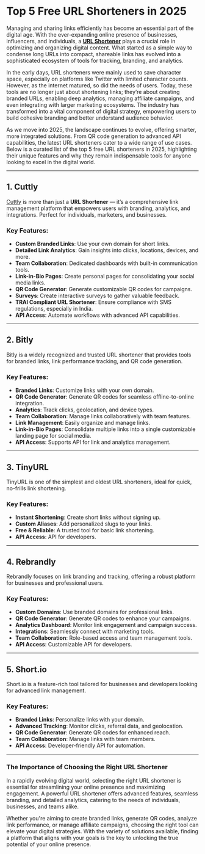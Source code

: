 # Top 5 Free URL Shorteners in 2025

Managing and sharing links efficiently has become an essential part of the digital age. With the ever-expanding online presence of businesses, influencers, and individuals, a **[URL Shortener](https://cutt.ly)** plays a crucial role in optimizing and organizing digital content. What started as a simple way to condense long URLs into compact, shareable links has evolved into a sophisticated ecosystem of tools for tracking, branding, and analytics.

In the early days, URL shorteners were mainly used to save character space, especially on platforms like Twitter with limited character counts. However, as the internet matured, so did the needs of users. Today, these tools are no longer just about shortening links; they’re about creating branded URLs, enabling deep analytics, managing affiliate campaigns, and even integrating with larger marketing ecosystems. The industry has transformed into a vital component of digital strategy, empowering users to build cohesive branding and better understand audience behavior.

As we move into 2025, the landscape continues to evolve, offering smarter, more integrated solutions. From QR code generation to advanced API capabilities, the latest URL shorteners cater to a wide range of use cases. Below is a curated list of the top 5 free URL shorteners in 2025, highlighting their unique features and why they remain indispensable tools for anyone looking to excel in the digital world.

---

## 1. Cuttly

[Cuttly](https://cutt.ly) is more than just a **URL Shortener** — it’s a comprehensive link management platform that empowers users with branding, analytics, and integrations. Perfect for individuals, marketers, and businesses.

### Key Features:
- **Custom Branded Links**: Use your own domain for short links.
- **Detailed Link Analytics**: Gain insights into clicks, locations, devices, and more.
- **Team Collaboration**: Dedicated dashboards with built-in communication tools.
- **Link-in-Bio Pages**: Create personal pages for consolidating your social media links.
- **QR Code Generator**: Generate customizable QR codes for campaigns.
- **Surveys**: Create interactive surveys to gather valuable feedback.
- **TRAI Compliant URL Shortener**: Ensure compliance with SMS regulations, especially in India.
- **API Access**: Automate workflows with advanced API capabilities.

---

## 2. Bitly

Bitly is a widely recognized and trusted URL shortener that provides tools for branded links, link performance tracking, and QR code generation.

### Key Features:
- **Branded Links**: Customize links with your own domain.
- **QR Code Generator**: Generate QR codes for seamless offline-to-online integration.
- **Analytics**: Track clicks, geolocation, and device types.
- **Team Collaboration**: Manage links collaboratively with team features.
- **Link Management**: Easily organize and manage links.
- **Link-in-Bio Pages**: Consolidate multiple links into a single customizable landing page for social media.
- **API Access**: Supports API for link and analytics management.

---

## 3. TinyURL

TinyURL is one of the simplest and oldest URL shorteners, ideal for quick, no-frills link shortening.

### Key Features:
- **Instant Shortening**: Create short links without signing up.
- **Custom Aliases**: Add personalized slugs to your links.
- **Free & Reliable**: A trusted tool for basic link shortening.
- **API Access**: API for developers.
  
---

## 4. Rebrandly

Rebrandly focuses on link branding and tracking, offering a robust platform for businesses and professional users.

### Key Features:
- **Custom Domains**: Use branded domains for professional links.
- **QR Code Generator**: Generate QR codes to enhance your campaigns.
- **Analytics Dashboard**: Monitor link engagement and campaign success.
- **Integrations**: Seamlessly connect with marketing tools.
- **Team Collaboration**: Role-based access and team management tools.
- **API Access**: Customizable API for developers.

---

## 5. Short.io

Short.io is a feature-rich tool tailored for businesses and developers looking for advanced link management.

### Key Features:
- **Branded Links**: Personalize links with your domain.
- **Advanced Tracking**: Monitor clicks, referral data, and geolocation.
- **QR Code Generator**: Generate QR codes for enhanced reach.
- **Team Collaboration**: Manage links with team members.
- **API Access**: Developer-friendly API for automation.

---

### The Importance of Choosing the Right URL Shortener

In a rapidly evolving digital world, selecting the right URL shortener is essential for streamlining your online presence and maximizing engagement. A powerful URL shortener offers advanced features, seamless branding, and detailed analytics, catering to the needs of individuals, businesses, and teams alike.

Whether you're aiming to create branded links, generate QR codes, analyze link performance, or manage affiliate campaigns, choosing the right tool can elevate your digital strategies. With the variety of solutions available, finding a platform that aligns with your goals is the key to unlocking the true potential of your online presence.
